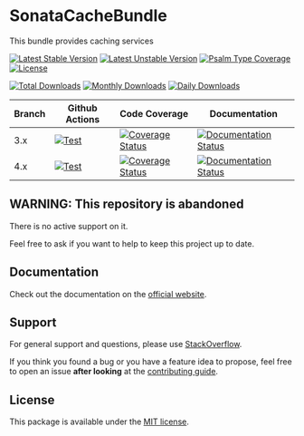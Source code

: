 <!--
DO NOT EDIT THIS FILE!

It's auto-generated by sonata-project/dev-kit package.
-->

# SonataCacheBundle

This bundle provides caching services

[![Latest Stable Version](https://poser.pugx.org/sonata-project/cache-bundle/v/stable)](https://packagist.org/packages/sonata-project/cache-bundle)
[![Latest Unstable Version](https://poser.pugx.org/sonata-project/cache-bundle/v/unstable)](https://packagist.org/packages/sonata-project/cache-bundle)
[![Psalm Type Coverage][shepherd_stable_badge]][shepherd_stable_link]
[![License](https://poser.pugx.org/sonata-project/cache-bundle/license)](https://packagist.org/packages/sonata-project/cache-bundle)

[![Total Downloads](https://poser.pugx.org/sonata-project/cache-bundle/downloads)](https://packagist.org/packages/sonata-project/cache-bundle)
[![Monthly Downloads](https://poser.pugx.org/sonata-project/cache-bundle/d/monthly)](https://packagist.org/packages/sonata-project/cache-bundle)
[![Daily Downloads](https://poser.pugx.org/sonata-project/cache-bundle/d/daily)](https://packagist.org/packages/sonata-project/cache-bundle)

Branch | Github Actions | Code Coverage | Documentation |
------ | -------------- | ------------- | ------------- |
3.x | [![Test][test_stable_badge]][test_stable_link] | [![Coverage Status][coverage_stable_badge]][coverage_stable_link] | [![Documentation Status][documentation_stable_badge]][documentation_stable_link] |
4.x | [![Test][test_unstable_badge]][test_unstable_link] | [![Coverage Status][coverage_unstable_badge]][coverage_unstable_link] | [![Documentation Status][documentation_unstable_badge]][documentation_unstable_link] |

## WARNING: This repository is abandoned

There is no active support on it.

Feel free to ask if you want to help to keep this project up to date.

## Documentation

Check out the documentation on the [official website](https://docs.sonata-project.org/projects/SonataCacheBundle).

## Support

For general support and questions, please use [StackOverflow](http://stackoverflow.com/questions/tagged/sonata).

If you think you found a bug or you have a feature idea to propose, feel free to open an issue
**after looking** at the [contributing guide](CONTRIBUTING.md).

## License

This package is available under the [MIT license](LICENSE).

[test_stable_badge]: https://github.com/sonata-project/SonataCacheBundle/workflows/Test/badge.svg?branch=3.x
[test_stable_link]: https://github.com/sonata-project/SonataCacheBundle/actions?query=workflow:test+branch:3.x
[test_unstable_badge]: https://github.com/sonata-project/SonataCacheBundle/workflows/Test/badge.svg?branch=4.x
[test_unstable_link]: https://github.com/sonata-project/SonataCacheBundle/actions?query=workflow:test+branch:4.x
[coverage_stable_badge]: https://codecov.io/gh/sonata-project/SonataCacheBundle/branch/3.x/graph/badge.svg
[coverage_stable_link]: https://codecov.io/gh/sonata-project/SonataCacheBundle/branch/3.x
[coverage_unstable_badge]: https://codecov.io/gh/sonata-project/SonataCacheBundle/branch/4.x/graph/badge.svg
[coverage_unstable_link]: https://codecov.io/gh/sonata-project/SonataCacheBundle/branch/4.x
[shepherd_stable_badge]: https://shepherd.dev/github/sonata-project/SonataCacheBundle/coverage.svg
[shepherd_stable_link]: https://shepherd.dev/github/sonata-project/SonataCacheBundle
[documentation_stable_badge]: https://readthedocs.org/projects/sonatacachebundle/badge/?version=3.x
[documentation_stable_link]: https://docs.sonata-project.org/projects/SonataCacheBundle/en/3.x/?badge=3.x
[documentation_unstable_badge]: https://readthedocs.org/projects/sonatacachebundle/badge/?version=4.x
[documentation_unstable_link]: https://docs.sonata-project.org/projects/SonataCacheBundle/en/4.x/?badge=4.x

